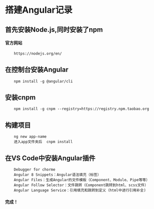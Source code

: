 # 搭建Angular记录
## 首先安装Node.js,同时安装了npm  
#### 官方网站  
``` 
    https://nodejs.org/en/  
``` 
## 在控制台安装Angular
```
    npm install -g @angular/cli  
```
## 安装cnpm
```
    npm install -g cnpm --registry=https://registry.npm.taobao.org
```
## 构建项目
```
    ng new app-name  
    进入app文件夹后  cnpm install
```
## 在VS Code中安装Angular插件
```
    Debugger for chorme  
    Angular 8 Snippets：Angular语法填充（标签）  
    Angular Files：生成Angular的文件模板（Component、Module、Pipe等等）  
    Angular Follow Selector：文件跳转（Component跳转到html、scss文件）  
    Angular Language Service：引用填充和跳转到定义（html中进行引用补全)  
```
#### 完成！